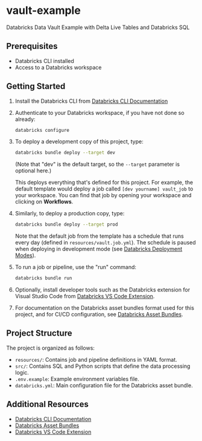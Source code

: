 # vault-example

Databricks Data Vault Example with Delta Live Tables and Databricks SQL

## Prerequisites

- Databricks CLI installed
- Access to a Databricks workspace

## Getting Started

1. Install the Databricks CLI from [Databricks CLI Documentation](https://docs.databricks.com/dev-tools/cli/databricks-cli.html)

2. Authenticate to your Databricks workspace, if you have not done so already:
    ```sh
    databricks configure
    ```

3. To deploy a development copy of this project, type:
    ```sh
    databricks bundle deploy --target dev
    ```
    (Note that "dev" is the default target, so the `--target` parameter is optional here.)

    This deploys everything that's defined for this project.
    For example, the default template would deploy a job called `[dev yourname] vault_job` to your workspace.
    You can find that job by opening your workspace and clicking on **Workflows**.

4. Similarly, to deploy a production copy, type:
    ```sh
    databricks bundle deploy --target prod
    ```

    Note that the default job from the template has a schedule that runs every day (defined in `resources/vault.job.yml`). The schedule is paused when deploying in development mode (see [Databricks Deployment Modes](https://docs.databricks.com/dev-tools/bundles/deployment-modes.html)).

5. To run a job or pipeline, use the "run" command:
    ```sh
    databricks bundle run
    ```

6. Optionally, install developer tools such as the Databricks extension for Visual Studio Code from [Databricks VS Code Extension](https://docs.databricks.com/dev-tools/vscode-ext.html).

7. For documentation on the Databricks asset bundles format used for this project, and for CI/CD configuration, see [Databricks Asset Bundles](https://docs.databricks.com/dev-tools/bundles/index.html).

## Project Structure

The project is organized as follows:

- `resources/`: Contains job and pipeline definitions in YAML format.
- `src/`: Contains SQL and Python scripts that define the data processing logic.
- `.env.example`: Example environment variables file.
- `databricks.yml`: Main configuration file for the Databricks asset bundle.

## Additional Resources

- [Databricks CLI Documentation](https://docs.databricks.com/dev-tools/cli/index.html)
- [Databricks Asset Bundles](https://docs.databricks.com/dev-tools/bundles/index.html)
- [Databricks VS Code Extension](https://docs.databricks.com/dev-tools/vscode-ext.html)